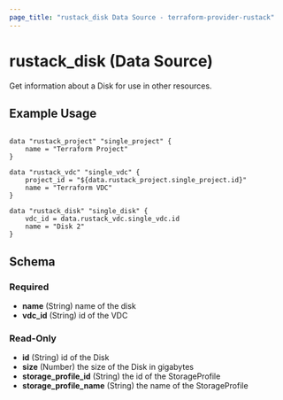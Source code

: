 ```yaml
---
page_title: "rustack_disk Data Source - terraform-provider-rustack"
---
```

# rustack_disk (Data Source)

Get information about a Disk for use in other resources. 

## Example Usage

```hcl

data "rustack_project" "single_project" {
    name = "Terraform Project"
}

data "rustack_vdc" "single_vdc" {
    project_id = "${data.rustack_project.single_project.id}"
    name = "Terraform VDC"
}

data "rustack_disk" "single_disk" {
    vdc_id = data.rustack_vdc.single_vdc.id
    name = "Disk 2"
}

```
## Schema

### Required

- **name** (String) name of the disk
- **vdc_id** (String) id of the VDC

### Read-Only

- **id** (String) id of the Disk
- **size** (Number) the size of the Disk in gigabytes
- **storage_profile_id** (String) the id of the StorageProfile
- **storage_profile_name** (String) the name of the StorageProfile


